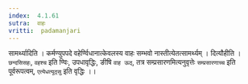 ```yaml
---
index:  4.1.61
sutra:  वाहः
vritti:  padamanjari
---
```


सामर्थ्यादिति । कर्मण्युपपदे वहेर्ण्विधानात्केवलस्य वाहः सम्भवो नास्तीत्येतत्सामर्थ्यम् । दित्यौहीति । `छन्दसिसहः`, `वहश्च` इति ण्विः, उपधावृद्धिः, ङीषि `वाह ऊठ्`, तत्र सम्प्रसारणमित्यनुवृत्तेः `सम्प्रसारणाच्च` इति पूर्वरूपत्वम्, `एत्येधत्यूठ्सु` इति वृद्धिः ।।
